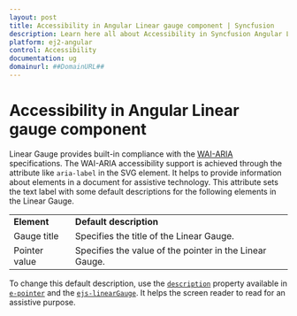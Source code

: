 ```yaml
---
layout: post
title: Accessibility in Angular Linear gauge component | Syncfusion
description: Learn here all about Accessibility in Syncfusion Angular Linear gauge component of Syncfusion Essential JS 2 and more.
platform: ej2-angular
control: Accessibility 
documentation: ug
domainurl: ##DomainURL##
---
```


# Accessibility in Angular Linear gauge component

<!-- markdownlint-disable MD013 -->
Linear Gauge provides built-in compliance with the [WAI-ARIA](http://www.w3.org/WAI/PF/aria-practices/) specifications. The WAI-ARIA accessibility support is achieved through the attribute like `aria-label` in the SVG element. It helps to provide information about elements in a document for assistive technology. This attribute sets the text label with some default descriptions for the following elements in the Linear Gauge.

<!-- markdownlint-disable MD033 -->
<table>
<tr>
<td><b>Element</b></td>
<td><b>Default description</b></td>
</tr>
<tr>
<td>Gauge title</td>
<td>Specifies the title of the Linear Gauge.</td>
</tr>
<tr>
<td>Pointer value</td>
<td>Specifies the value of the pointer in the Linear Gauge.</td>
</tr>
</table>

To change this default description, use the [`description`](https://ej2.syncfusion.com/angular/documentation/api/linear-gauge/#description) property available in [`e-pointer`](https://ej2.syncfusion.com/angular/documentation/api/linear-gauge/pointerModel/#description) and the [`ejs-linearGauge`](https://ej2.syncfusion.com/angular/documentation/api/linear-gauge/#description). It helps the screen reader to read for an assistive purpose.
